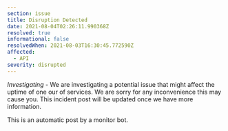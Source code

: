 ```yaml
---
section: issue
title: Disruption Detected
date: 2021-08-04T02:26:11.990368Z
resolved: true
informational: false
resolvedWhen: 2021-08-03T16:30:45.772590Z
affected:
  - API
severity: disrupted
---
```

*Investigating* - We are investigating a potential issue that might affect the uptime of one our of services. We are sorry for any inconvenience this may cause you. This incident post will be updated once we have more information.

This is an automatic post by a monitor bot.
        